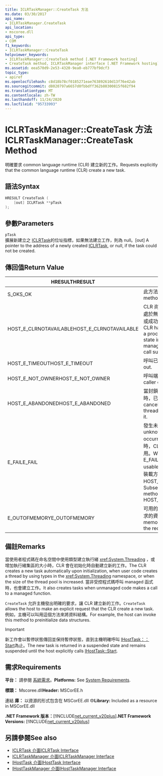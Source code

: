 ```yaml
---
title: ICLRTaskManager::CreateTask 方法
ms.date: 03/30/2017
api_name:
- ICLRTaskManager.CreateTask
api_location:
- mscoree.dll
api_type:
- COM
f1_keywords:
- ICLRTaskManager::CreateTask
helpviewer_keywords:
- ICLRTaskManager::CreateTask method [.NET Framework hosting]
- CreateTask method, ICLRTaskManager interface [.NET Framework hosting]
ms.assetid: eea570d9-2e53-4320-9ea0-eb777bf9dcf3
topic_type:
- apiref
ms.openlocfilehash: c8d18b78cf0185271eae763892610d13f76e42ab
ms.sourcegitcommit: d8020797a6657d0fbbdff362b80300815f682f94
ms.translationtype: MT
ms.contentlocale: zh-TW
ms.lasthandoff: 11/24/2020
ms.locfileid: "95733993"
---
```

# <a name="iclrtaskmanagercreatetask-method"></a><span data-ttu-id="28ae2-102">ICLRTaskManager::CreateTask 方法</span><span class="sxs-lookup"><span data-stu-id="28ae2-102">ICLRTaskManager::CreateTask Method</span></span>

<span data-ttu-id="28ae2-103">明確要求 common language runtime (CLR) 建立新的工作。</span><span class="sxs-lookup"><span data-stu-id="28ae2-103">Requests explicitly that the common language runtime (CLR) create a new task.</span></span>  
  
## <a name="syntax"></a><span data-ttu-id="28ae2-104">語法</span><span class="sxs-lookup"><span data-stu-id="28ae2-104">Syntax</span></span>  
  
```cpp  
HRESULT CreateTask (  
    [out] ICLRTask **pTask  
);  
```  
  
## <a name="parameters"></a><span data-ttu-id="28ae2-105">參數</span><span class="sxs-lookup"><span data-stu-id="28ae2-105">Parameters</span></span>  

 `pTask`  
 <span data-ttu-id="28ae2-106">擴展新建立之 [ICLRTask](iclrtask-interface.md)的位址指標，如果無法建立工作，則為 null。</span><span class="sxs-lookup"><span data-stu-id="28ae2-106">[out] A pointer to the address of a newly created [ICLRTask](iclrtask-interface.md), or null, if the task could not be created.</span></span>  
  
## <a name="return-value"></a><span data-ttu-id="28ae2-107">傳回值</span><span class="sxs-lookup"><span data-stu-id="28ae2-107">Return Value</span></span>  
  
|<span data-ttu-id="28ae2-108">HRESULT</span><span class="sxs-lookup"><span data-stu-id="28ae2-108">HRESULT</span></span>|<span data-ttu-id="28ae2-109">描述</span><span class="sxs-lookup"><span data-stu-id="28ae2-109">Description</span></span>|  
|-------------|-----------------|  
|<span data-ttu-id="28ae2-110">S_OK</span><span class="sxs-lookup"><span data-stu-id="28ae2-110">S_OK</span></span>|<span data-ttu-id="28ae2-111">此方法已成功傳回。</span><span class="sxs-lookup"><span data-stu-id="28ae2-111">The method returned successfully.</span></span>|  
|<span data-ttu-id="28ae2-112">HOST_E_CLRNOTAVAILABLE</span><span class="sxs-lookup"><span data-stu-id="28ae2-112">HOST_E_CLRNOTAVAILABLE</span></span>|<span data-ttu-id="28ae2-113">CLR 尚未載入至進程，或 CLR 處於無法執行 managed 程式碼或成功處理呼叫的狀態。</span><span class="sxs-lookup"><span data-stu-id="28ae2-113">The CLR has not been loaded into a process, or the CLR is in a state in which it cannot run managed code or process the call successfully.</span></span>|  
|<span data-ttu-id="28ae2-114">HOST_E_TIMEOUT</span><span class="sxs-lookup"><span data-stu-id="28ae2-114">HOST_E_TIMEOUT</span></span>|<span data-ttu-id="28ae2-115">呼叫已超時。</span><span class="sxs-lookup"><span data-stu-id="28ae2-115">The call timed out.</span></span>|  
|<span data-ttu-id="28ae2-116">HOST_E_NOT_OWNER</span><span class="sxs-lookup"><span data-stu-id="28ae2-116">HOST_E_NOT_OWNER</span></span>|<span data-ttu-id="28ae2-117">呼叫端沒有擁有鎖定。</span><span class="sxs-lookup"><span data-stu-id="28ae2-117">The caller does not own the lock.</span></span>|  
|<span data-ttu-id="28ae2-118">HOST_E_ABANDONED</span><span class="sxs-lookup"><span data-stu-id="28ae2-118">HOST_E_ABANDONED</span></span>|<span data-ttu-id="28ae2-119">當封鎖的執行緒或光纖正在等候時，已取消事件。</span><span class="sxs-lookup"><span data-stu-id="28ae2-119">An event was canceled while a blocked thread or fiber was waiting on it.</span></span>|  
|<span data-ttu-id="28ae2-120">E_FAIL</span><span class="sxs-lookup"><span data-stu-id="28ae2-120">E_FAIL</span></span>|<span data-ttu-id="28ae2-121">發生未知的嚴重失敗。</span><span class="sxs-lookup"><span data-stu-id="28ae2-121">An unknown catastrophic failure occurred.</span></span> <span data-ttu-id="28ae2-122">當方法傳回 E_FAIL 時，CLR 在進程內將無法再使用。</span><span class="sxs-lookup"><span data-stu-id="28ae2-122">When a method returns E_FAIL, the CLR is no longer usable within the process.</span></span> <span data-ttu-id="28ae2-123">對裝載方法的後續呼叫會傳回 HOST_E_CLRNOTAVAILABLE。</span><span class="sxs-lookup"><span data-stu-id="28ae2-123">Subsequent calls to hosting methods return HOST_E_CLRNOTAVAILABLE.</span></span>|  
|<span data-ttu-id="28ae2-124">E_OUTOFMEMORY</span><span class="sxs-lookup"><span data-stu-id="28ae2-124">E_OUTOFMEMORY</span></span>|<span data-ttu-id="28ae2-125">可用的記憶體不足，無法配置要求的資源。</span><span class="sxs-lookup"><span data-stu-id="28ae2-125">Not enough memory is available to allocate the requested resource.</span></span>|  
  
## <a name="remarks"></a><span data-ttu-id="28ae2-126">備註</span><span class="sxs-lookup"><span data-stu-id="28ae2-126">Remarks</span></span>  

 <span data-ttu-id="28ae2-127">當使用者程式碼在命名空間中使用類型建立執行緒 <xref:System.Threading> ，或增加執行緒集區的大小時，CLR 會在初始化時自動建立新的工作。</span><span class="sxs-lookup"><span data-stu-id="28ae2-127">The CLR creates a new task automatically upon initialization, when user code creates a thread by using types in the <xref:System.Threading> namespace, or when the size of the thread pool is increased.</span></span> <span data-ttu-id="28ae2-128">當非受控程式碼呼叫 managed 函式時，也會建立工作。</span><span class="sxs-lookup"><span data-stu-id="28ae2-128">It also creates tasks when unmanaged code makes a call to a managed function.</span></span>  
  
 <span data-ttu-id="28ae2-129">`CreateTask` 允許主機發出明確的要求，讓 CLR 建立新的工作。</span><span class="sxs-lookup"><span data-stu-id="28ae2-129">`CreateTask` allows the host to make an explicit request that the CLR create a new task.</span></span> <span data-ttu-id="28ae2-130">例如，主機可以叫用這個方法來將資料結構。</span><span class="sxs-lookup"><span data-stu-id="28ae2-130">For example, the host can invoke this method to preinitialize data structures.</span></span>  
  
> [!IMPORTANT]
> <span data-ttu-id="28ae2-131">新工作會以暫停狀態傳回並保持暫停狀態，直到主機明確呼叫 [IHostTask：： Start](ihosttask-start-method.md)為止。</span><span class="sxs-lookup"><span data-stu-id="28ae2-131">The new task is returned in a suspended state and remains suspended until the host explicitly calls [IHostTask::Start](ihosttask-start-method.md).</span></span>  
  
## <a name="requirements"></a><span data-ttu-id="28ae2-132">需求</span><span class="sxs-lookup"><span data-stu-id="28ae2-132">Requirements</span></span>  

 <span data-ttu-id="28ae2-133">**平台：** 請參閱 [系統需求](../../get-started/system-requirements.md)。</span><span class="sxs-lookup"><span data-stu-id="28ae2-133">**Platforms:** See [System Requirements](../../get-started/system-requirements.md).</span></span>  
  
 <span data-ttu-id="28ae2-134">**標頭：** Mscoree.dll</span><span class="sxs-lookup"><span data-stu-id="28ae2-134">**Header:** MSCorEE.h</span></span>  
  
 <span data-ttu-id="28ae2-135">連結 **庫：** 以資源的形式包含在 MSCorEE.dll 中</span><span class="sxs-lookup"><span data-stu-id="28ae2-135">**Library:** Included as a resource in MSCorEE.dll</span></span>  
  
 <span data-ttu-id="28ae2-136">**.NET Framework 版本：**[!INCLUDE[net_current_v20plus](../../../../includes/net-current-v20plus-md.md)]</span><span class="sxs-lookup"><span data-stu-id="28ae2-136">**.NET Framework Versions:** [!INCLUDE[net_current_v20plus](../../../../includes/net-current-v20plus-md.md)]</span></span>  
  
## <a name="see-also"></a><span data-ttu-id="28ae2-137">另請參閱</span><span class="sxs-lookup"><span data-stu-id="28ae2-137">See also</span></span>

- [<span data-ttu-id="28ae2-138">ICLRTask 介面</span><span class="sxs-lookup"><span data-stu-id="28ae2-138">ICLRTask Interface</span></span>](iclrtask-interface.md)
- [<span data-ttu-id="28ae2-139">ICLRTaskManager 介面</span><span class="sxs-lookup"><span data-stu-id="28ae2-139">ICLRTaskManager Interface</span></span>](iclrtaskmanager-interface.md)
- [<span data-ttu-id="28ae2-140">IHostTask 介面</span><span class="sxs-lookup"><span data-stu-id="28ae2-140">IHostTask Interface</span></span>](ihosttask-interface.md)
- [<span data-ttu-id="28ae2-141">IHostTaskManager 介面</span><span class="sxs-lookup"><span data-stu-id="28ae2-141">IHostTaskManager Interface</span></span>](ihosttaskmanager-interface.md)

